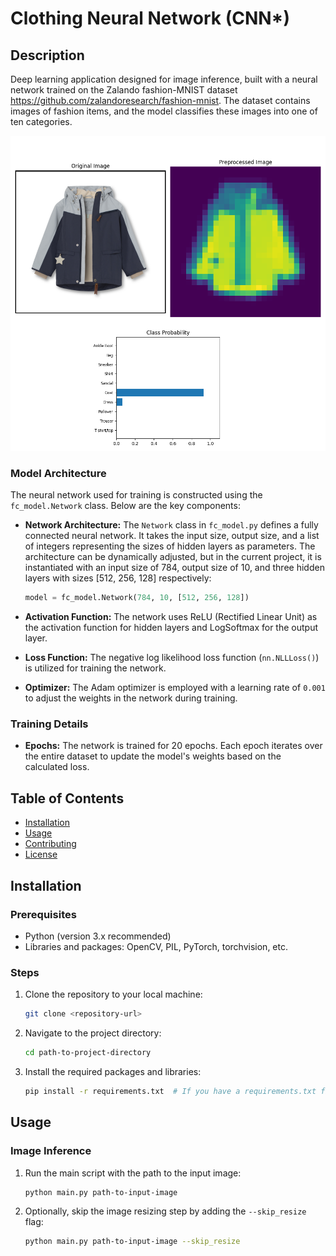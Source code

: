 # Clothing Neural Network (CNN*)

## Description

Deep learning application designed for image inference, built with a neural network trained on the Zalando fashion-MNIST dataset https://github.com/zalandoresearch/fashion-mnist. The dataset contains images of fashion items, and the model classifies these images into one of ten categories.

![Clothing Inference](assets/clothing_inference.png)

### Model Architecture

The neural network used for training is constructed using the `fc_model.Network` class. Below are the key components:

- **Network Architecture:** The `Network` class in `fc_model.py` defines a fully connected neural network. It takes the input size, output size, and a list of integers representing the sizes of hidden layers as parameters. The architecture can be dynamically adjusted, but in the current project, it is instantiated with an input size of 784, output size of 10, and three hidden layers with sizes [512, 256, 128] respectively:

    ```python
    model = fc_model.Network(784, 10, [512, 256, 128])
    ```

- **Activation Function:** The network uses ReLU (Rectified Linear Unit) as the activation function for hidden layers and LogSoftmax for the output layer.

- **Loss Function:** The negative log likelihood loss function (`nn.NLLLoss()`) is utilized for training the network.

- **Optimizer:** The Adam optimizer is employed with a learning rate of `0.001` to adjust the weights in the network during training.

### Training Details

- **Epochs:** The network is trained for 20 epochs. Each epoch iterates over the entire dataset to update the model's weights based on the calculated loss.

## Table of Contents

- [Installation](#installation)
- [Usage](#usage)
- [Contributing](#contributing)
- [License](#license)

## Installation

### Prerequisites

- Python (version 3.x recommended)
- Libraries and packages: OpenCV, PIL, PyTorch, torchvision, etc.

### Steps

1. Clone the repository to your local machine:
    ```bash
    git clone <repository-url>
    ```
2. Navigate to the project directory:
    ```bash
    cd path-to-project-directory
    ```
3. Install the required packages and libraries:
    ```bash
    pip install -r requirements.txt  # If you have a requirements.txt file
    ```

## Usage

### Image Inference

1. Run the main script with the path to the input image:
    ```bash
    python main.py path-to-input-image
    ```
2. Optionally, skip the image resizing step by adding the `--skip_resize` flag:
    ```bash
    python main.py path-to-input-image --skip_resize
    ```
